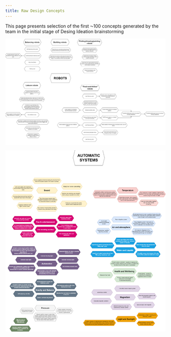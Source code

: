 ```yaml
---
title: Raw Design Concepts
---
```


This page presents selection of the first ⁓100 concepts generated by the team in the initial stage of Desing Ideation brainstorming

![diagram_01_01](..//01_01.png "Concept set #1")

![diagram_01_02](..//01_02.png "Concept set #2")
